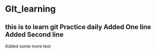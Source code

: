 # GIt_learning
this is to learn git
Practice daily
Added One line
Added Second line
----------------------------
Added some more text
